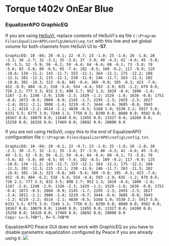 # Torque t402v OnEar Blue
### EqualizerAPO GraphicEQ
If you are using [HeSuVi](https://sourceforge.net/projects/hesuvi/), replace contents of HeSuVi's eq file `C:\Program Files\EqualizerAPO\config\HeSuVi\eq.txt` with this line and set global volume for both channels from HeSuVi UI to **-57**.
```
GraphicEQ: 10 -84; 20 -0.1; 22 -0.7; 23 -1.0; 25 -1.6; 26 -1.8; 28 -2.3; 30 -2.7; 32 -3.1; 35 -3.6; 37 -3.9; 40 -4.3; 42 -4.6; 45 -5.0; 49 -5.5; 52 -5.9; 56 -6.2; 59 -6.4; 64 -6.4; 68 -6.1; 73 -5.8; 78 -5.6; 83 -5.8; 89 -6.5; 95 -7.4; 102 -8.5; 109 -9.2; 117 -9.9; 125 -10.6; 134 -11.2; 143 -11.7; 153 -12.1; 164 -12.1; 175 -12.2; 188 -12.3; 201 -12.3; 215 -12.1; 230 -11.9; 246 -11.7; 263 -11.3; 282 -10.8; 301 -10.3; 323 -9.8; 345 -9.4; 369 -9.0; 395 -8.3; 423 -7.6; 452 -6.9; 484 -6.2; 518 -5.4; 554 -4.4; 593 -2.9; 635 -1.2; 679 0.6; 726 2.2; 777 3.3; 832 3.5; 890 2.7; 952 1.3; 1019 -0.4; 1090 -1.6; 1167 -2.4; 1248 -2.9; 1336 -2.3; 1429 -1.2; 1529 -1.6; 1636 -0.8; 1751 -0.4; 1873 -0.5; 2004 -0.9; 2145 -1.7; 2295 -2.3; 2455 -2.5; 2627 -2.4; 2811 -2.1; 3008 -1.4; 3219 -0.7; 3444 -0.4; 3685 -0.8; 3943 -1.2; 4219 -2.2; 4514 -2.1; 4830 -0.5; 5168 1.9; 5530 3.2; 5917 5.0; 6331 5.5; 6775 3.9; 7249 1.3; 7756 0.3; 8299 0.0; 8880 0.0; 9502 0.0; 10167 0.0; 10879 0.0; 11640 0.0; 12455 0.0; 13327 0.0; 14260 0.0; 15258 0.0; 16326 0.0; 17469 0.0; 18692 0.0; 20000 0.0
```
If you are not using HeSuVi, copy this to the end of EqualizerAPO configuration file `C:\Program Files\EqualizerAPO\config\config.txt`.
```
GraphicEQ: 10 -84; 20 -0.1; 22 -0.7; 23 -1.0; 25 -1.6; 26 -1.8; 28 -2.3; 30 -2.7; 32 -3.1; 35 -3.6; 37 -3.9; 40 -4.3; 42 -4.6; 45 -5.0; 49 -5.5; 52 -5.9; 56 -6.2; 59 -6.4; 64 -6.4; 68 -6.1; 73 -5.8; 78 -5.6; 83 -5.8; 89 -6.5; 95 -7.4; 102 -8.5; 109 -9.2; 117 -9.9; 125 -10.6; 134 -11.2; 143 -11.7; 153 -12.1; 164 -12.1; 175 -12.2; 188 -12.3; 201 -12.3; 215 -12.1; 230 -11.9; 246 -11.7; 263 -11.3; 282 -10.8; 301 -10.3; 323 -9.8; 345 -9.4; 369 -9.0; 395 -8.3; 423 -7.6; 452 -6.9; 484 -6.2; 518 -5.4; 554 -4.4; 593 -2.9; 635 -1.2; 679 0.6; 726 2.2; 777 3.3; 832 3.5; 890 2.7; 952 1.3; 1019 -0.4; 1090 -1.6; 1167 -2.4; 1248 -2.9; 1336 -2.3; 1429 -1.2; 1529 -1.6; 1636 -0.8; 1751 -0.4; 1873 -0.5; 2004 -0.9; 2145 -1.7; 2295 -2.3; 2455 -2.5; 2627 -2.4; 2811 -2.1; 3008 -1.4; 3219 -0.7; 3444 -0.4; 3685 -0.8; 3943 -1.2; 4219 -2.2; 4514 -2.1; 4830 -0.5; 5168 1.9; 5530 3.2; 5917 5.0; 6331 5.5; 6775 3.9; 7249 1.3; 7756 0.3; 8299 0.0; 8880 0.0; 9502 0.0; 10167 0.0; 10879 0.0; 11640 0.0; 12455 0.0; 13327 0.0; 14260 0.0; 15258 0.0; 16326 0.0; 17469 0.0; 18692 0.0; 20000 0.0
Copy: L=-5.7dB*l, R=-5.7dB*R
```
EqualizerAPO Peace GUI does not work with GraphicEQ so you have to disable parametric equalization configured by Peace if you are already using it.
![](https://raw.githubusercontent.com/jaakkopasanen/AutoEq/master/results/Sonoma%20Model%20One/innerfidelity/onear/Torque%20t402v%20OnEar%20Blue/Torque%20t402v%20OnEar%20Blue.png)
